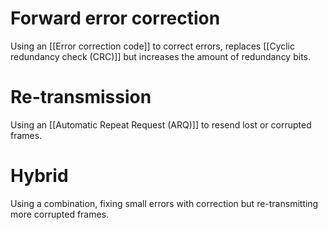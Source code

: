 # Forward error correction
Using an [[Error correction code]] to correct errors, replaces [[Cyclic redundancy check (CRC)]] but increases the amount of redundancy bits.
# Re-transmission
Using an [[Automatic Repeat Request (ARQ)]] to resend lost or corrupted frames.
# Hybrid
Using a combination, fixing small errors with correction but re-transmitting more corrupted frames.